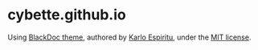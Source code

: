 # cybette.github.io

Using [BlackDoc theme](https://github.com/karloespiritu/BlackDoc), authored by [Karlo Espiritu](https://twitter.com/karloespiritu), under the [MIT license](LICENSE.md).

